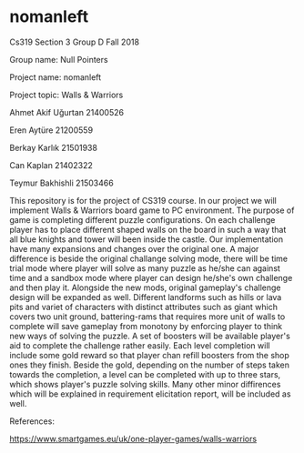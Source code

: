 # nomanleft
Cs319 Section 3 Group D Fall 2018

Group name: Null Pointers

Project name: nomanleft

Project topic: Walls & Warriors

Ahmet Akif Uğurtan 21400526

Eren Aytüre 21200559 

Berkay Karlık 21501938

Can Kaplan  21402322

Teymur Bakhishli 21503466

  This repository is for the project of CS319 course. In our project we will implement Walls & Warriors board game to PC environment. The purpose of game is completing different puzzle configurations. On each challenge player has to place different shaped walls on the board in such a way that all blue knights and tower will been inside the castle.
  Our implementation have many expansions and changes over the original one. A major difference is beside the original challange solving mode, there will be time trial mode where player will solve as many puzzle as he/she can against time and a sandbox mode where player can design he/she's own challenge and then play it. Alongside the new mods, original gameplay's challenge design will be expanded as well. Different landforms such as hills or lava pits and variet of characters with distinct attributes such as giant which covers two unit ground, battering-rams that requires more unit of walls to complete will save gameplay from monotony by enforcing player to think new ways of solving the puzzle. 
  A set of boosters will be available player's aid to complete the challenge rather easily. Each level completion will include some gold reward so that player chan refill boosters from the shop ones they finish. Beside the gold, depending on the number of steps taken towards the completion, a level can be completed with up to three stars, which shows player's puzzle solving skills.
  Many other minor diffirences which will be explained in requirement elicitation report, will be included as well.  
  
References:

https://www.smartgames.eu/uk/one-player-games/walls-warriors
